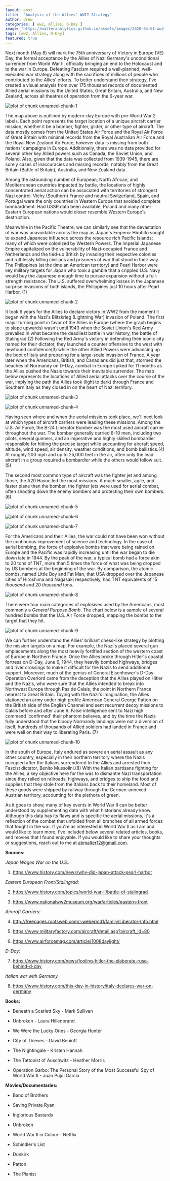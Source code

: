 ```yaml
---
layout: post
title:  "Analysis of the Allies' WWII Strategy"
author: drew
categories: [ ww2, Allies, D-Day ]
image: "https://malteranalytics.github.io/assets/images/2020-04-01-ww2-strategy/image1-eto_map.PNG"
tags: [ww2, Allies, D-Day]
featured: true
---
```

  
  
Next month (May 8) will mark the 75th anniversary of Victory in Europe (VE) Day, the formal acceptance by the Allies of Nazi Germany's unconditional surrender from World War II, officially bringing an end to the Holocaust and to the war in Europe.  Defeating Fascism required a well-planned, well-executed war strategy along with the sacrifices of millions of people who contributed to the Allies' efforts.  To better understand their strategy, I've created a visual analysis from over 175 thousand records of documented Allied aerial missions by the United States, Great Britain, Australia, and New Zealand, across all theatres of operation from the 6-year war.   



![plot of chunk unnamed-chunk-1](/assets/images/2020-04-01-ww2-strategy/image1-eto_map.PNG)  




The map above is outlined by modern-day Europe with pre-World War 2 labels. Each point represents the target location of a unique aircraft carrier mission, whether it be a bomber, fighter, glider, or other type of aircraft.  The data mostly comes from the United States Air Force and the Royal Air Force of Great Britain with minimal records from the Royal Australian Air Force and the Royal New Zealand Air Force, however data is missing from both nations' campaigns in Europe.  Additionally, there was no data provided for several other key Allied powers such as Canada, the Soviet Union, and Poland.  Also, given that the data was collected from 1939-1945, there are surely cases of inaccuracies and missing records, notably from the Great Britain (Battle of Britain), Australia, and New Zealand data. 


Among the astounding number of European, North African, and Mediterranean countries impacted by battle, the locations of highly concentrated aerial action can be associated with territories of strongest Nazi control.  Vichy (Southern) France and neutral Switzerland, Spain, and Portugal were the only countries in Western Europe that avoided complete bombardment.  Had USSR data been available, Poland and many other Eastern European nations would closer resemble Western Europe's destruction. 



Meanwhile in the Pacific Theatre, we can similarly see that the devastation of war was unavoidable across the map as Japan's Emperor Hirohito sought to expand Japanese influence across the resource rich Pacific Islands; many of which were colonized by Western Powers.  The Imperial Japanese Empire capitalized on the vulnerability of Nazi-occupied France and Netherlands and the tied-up British by invading their respective colonies and ruthlessly killing civilians and prisoners of war that stood in their way.  The Philippines (at the time an American territory) and Pearl Harbor were key military targets for Japan who took a gamble that a crippled U.S. Navy would buy the Japanese enough time to pursue expansion without a full-strength resistance.  The U.S. suffered overwhelming losses in the Japanese surprise invasions of both islands, the Philippines just 10 hours after Pearl Harbor. (1)




![plot of chunk unnamed-chunk-2](/assets/images/2020-04-01-ww2-strategy/image2-pto_map.PNG)




It took 6 years for the Allies to declare victory in WW2 from the moment it began with the Nazi's Blitzkrieg (Lightning War) invasion of Poland.  The first major turning point in favor of the Allies in Europe (where the graph begins to slope upwards) wasn't until 1943 when the Soviet Union's Red Army prevailed in what became the deadliest battle in war history, the battle of Stalingrad.(2)  Following the Red Army's victory in defending their iconic city named for their dictator, they launched a counter offensive to the west with newfound confidence(3) while the other Allied Powers were advancing up the boot of Italy and preparing for a large-scale invasion of France.  A year later when the Americans, British, and Canadians did just that, stormed the beaches of Normandy on D-Day, combat in Europe spiked for 11 months as the Allies pushed the Nazis towards their inevitable surrender.  The map below represents the locations of Allied aerial attacks over the course of the war, implying the path the Allies took (light to dark) through France and Southern Italy as they closed in on the heart of Nazi territory. 





![plot of chunk unnamed-chunk-3](/assets/images/2020-04-01-ww2-strategy/image3-timeline.PNG)

![plot of chunk unnamed-chunk-4](/assets/images/2020-04-01-ww2-strategy/image4-timeline_map.PNG)




Having seen where and when the aerial missions took place, we'll next look at which types of aircraft carriers were leading these missions.  Among the U.S. Air Force, the B-24 Liberator Bomber was the most used aircraft carrier throughout the war.  The bomber generally carried 8-10 men, including two pilots, several gunners, and an imperative and highly skilled bombardier responsible for hitting the precise target while accounting for aircraft speed, altitude, wind speed, air density, weather conditions, and bomb ballistics.(4)  At roughly 200 mph and up to 25,000 feet in the air, often only the lead aircraft in a group required a bombardier while the others would follow suit.(5)


The second most common type of aircraft was the fighter jet and among those, the A20 Havoc led the most missions.  A much smaller, agile, and faster plane than the bomber, the fighter jets were used for aerial combat, often shooting down the enemy bombers and protecting their own bombers.(6)





![plot of chunk unnamed-chunk-5](/assets/images/2020-04-01-ww2-strategy/image5-aircrafts.png)


![plot of chunk unnamed-chunk-6](/assets/images/2020-04-01-ww2-strategy/image6-aircraft_barchart.png)


![plot of chunk unnamed-chunk-7](/assets/images/2020-04-01-ww2-strategy/image7_aircraft_timeline.png)







For the Americans and their Allies, the war could not have been won without the continuous improvement of science and technology.  In the case of aerial bombing, the force of explosive bombs that were being rained on Europe and the Pacific was rapidly increasing until the war began to die down late in 1944.  By the peak of the war, a typical bomb had a force akin to 20 tons of TNT, more than 5 times the force of what was being dropped by US bombers at the beginning of the war.   By comparison, the atomic bombs, named Little Boy and Fat Man, that USA dropped over the Japanese cities of Hiroshima and Nagasaki respectively, had TNT equivalents of 15 *thousand* and 20 *thousand* tons. 



![plot of chunk unnamed-chunk-8](/assets/images/2020-04-01-ww2-strategy/image8_explosives_barchart.png)





There were four main categories of explosives used by the Americans, most commonly a *General Purpose Bomb*.  The chart below is a sample of several hundred bombs that the U.S. Air Force dropped, mapping the bombs to the target that they hit.  




![plot of chunk unnamed-chunk-9](/assets/images/2020-04-01-ww2-strategy/image9_explosive_targets.png)





We can further understand the Allies' brilliant chess-like strategy by plotting the mission targets on a map.  For example, the Nazi's placed several gun emplacements along the most heavily fortified section of the western coast of Europe in Northern France.  Once the Allies broke through Hitler's coastal fortress on D-Day, June 6, 1944, they heavily bombed highways, bridges and river crossings to make it difficult for the Nazis to send additional support.  Moreover, much of the genius of General Eisenhower's D-Day Operation Overlord came from the deception that the Allies played on Hitler and the Nazis, who were sure that the Allies intended to break into Northwest Europe through Pas de Calais, the point in Northern France nearest to Great Britain.  Toying with the Nazi's imagination, the Allies stationed an army under high profile American General George Patton on the British side of the English Channel and sent recurrent decoy missions to Calais before and after June 6.   False intelligence sent to Nazi high command 'confirmed' their phantom believes, and by the time the Nazis fully understood that the bloody Normandy landings were not a diversion of itself, hundreds of thousands of Allied soldiers had landed in France and were well on their way to liberating Paris. (7)





![plot of chunk unnamed-chunk-10](/assets/images/2020-04-01-ww2-strategy/image10_target_map.png)




In the south of Europe, Italy endured as severe an aerial assault as any other country, especially in their northern territory where the Nazis occupied after the Italians surrendered to the Allies and arrested their Fascist dictator, Benito Mussolini.(8)  With the Italian partisans fighting for the Allies, a key objective here for the was to dismantle Nazi transportation since they relied on railroads, highways, and bridges to ship the food and supplies that they stole from the Italians back to their homeland.  Most of these goods were shipped by railway through the German-annexed Austrian territory, accounting for the plethora of green. 



As it goes to show, many of key events in World War II can be better understood by supplementing data with what historians already know.  Although this data has its flaws and is specific the aerial missions, it's a reflection of the combat that unfolded from all branches of all armed forces that fought in the war.  If you're as interested in World War II as I am and would like to learn more, I've included below several related articles, books, and movies that I found enjoyable.  If you would like to share your thoughts or suggestions, reach out to me at abmalter12@gmail.com.



**Sources:**

*Japan Wages War on the U.S.:*

1. https://www.history.com/news/why-did-japan-attack-pearl-harbor

*Eastern European Front/Stalingrad:* 

2. https://www.history.com/topics/world-war-ii/battle-of-stalingrad

3. https://www.nationalww2museum.org/war/articles/eastern-front

*Aircraft Carriers:*

4. http://freepages.rootsweb.com/~webermd1/family/Liberator-Info.html

5. https://www.militaryfactory.com/aircraft/detail.asp?aircraft_id=80

6. https://www.airforcemag.com/article/1008daylight/

*D-Day:*

7. https://www.history.com/news/fooling-hitler-the-elaborate-ruse-behind-d-day

*Italian war with Germany*

8.	https://www.history.com/this-day-in-history/italy-declares-war-on-germany

**Books:**

*	Beneath a Scarlett Sky - Mark Sullivan

*	Unbroken - Laura Hillenbrand

*	We Were the Lucky Ones - Georgia Hunter

*	City of Thieves - David Benioff

*	The Nightingale - Kristen Hannah

*	The Tattooist of Auschwitz - Heather Morris

*	Operation Garbo: The Personal Story of the Most Successful Spy of World War II - Juan Pujol Garcia


**Movies/Documentaries:**

* Band of Brothers

* Saving Private Ryan

*	Inglorious Bastards

*	Unbroken

*	World War II in Colour - Netflix

*	Schindler's List

*	Dunkirk

*	Patton

*	The Pianist 
